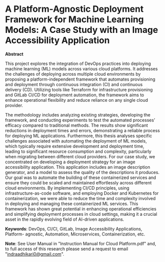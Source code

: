 # A Platform-Agnostic Deployment Framework for Machine Learning Models: A Case Study with an Image Accessibility Application

**Abstract**

This project explores the integration of DevOps practices into deploying machine learning (ML) models across various cloud platforms. It addresses the challenges of deploying across multiple cloud environments by proposing a platform-independent framework that automates provisioning and deployment through continuous integration (CI) and continuous delivery (CD). Utilizing tools like Terraform for infrastructure provisioning and GitLab CI/CD for deployment automation, the framework aims to enhance operational flexibility and reduce reliance on
any single cloud provider.

The methodology includes analyzing existing strategies, developing the framework, and conducting experiments to test the automated processes’ efficacy compared to traditional methods. The results show significant reductions in deployment times and errors, demonstrating a reliable process for deploying ML applications. Furthermore, this thesis analyses specific challenges associated with automating the deployment of ML models, which typically require extensive development and deployment time, leading to significant resource consumption and complexity, particularly when migrating between different cloud providers.
For our case study, we concentrated on developing a deployment strategy for an image accessibility application. This application includes an image description generator, and a model to assess the quality of the descriptions it produces. Our goal was to automate the building of these containerized services and ensure they could be scaled and maintained effortlessly across different cloud environments. By implementing CI/CD principles, using infrastructure-as-code software, and employing Docker and Kubernetes for containerization, we were able to reduce the time and complexity involved in deploying and managing these containerized ML services. This framework has shown great potential in enhancing operational efficiencies and simplifying deployment processes in cloud settings, making it a crucial asset in the rapidly evolving field of AI-driven applications.

**Keywords**: DevOps, CI/CI, GitLab, Image Accessibility Applications, Platform- agnostic, Automation, Microservices, Containerization, etc.

**Note**: See User Manual in "Instruction Manual for Cloud Platform.pdf" and, to full access of this research please send a request to email "indraadhikari0@gmail.com".
